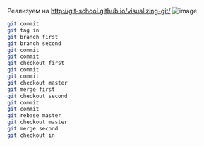 Реализуем на http://git-school.github.io/visualizing-git/
![image](https://github.com/user-attachments/assets/1b0c7f9d-d7ed-4ccd-9a48-73aeb5937e3b)
```bash
git commit
git tag in
git branch first
git branch second
git commit
git commit
git checkout first
git commit
git commit
git checkout master
git merge first
git checkout second
git commit
git commit
git rebase master
git checkout master
git merge second
git checkout in
```
